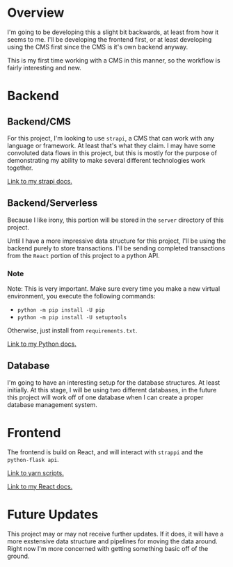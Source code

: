 # Overview

I'm going to be developing this a slight bit backwards, at least from how it seems to me. I'll be developing the frontend first, or at least developing using the CMS first since the CMS is it's own backend anyway.

This is my first time working with a CMS in this manner, so the workflow is fairly interesting and new.

# Backend
 
## Backend/CMS 

For this project, I'm looking to use `strapi`, a CMS that can work with any language or framework. At least that's what they claim. I may have some convoluted data flows in this project, but this is mostly for the purpose of demonstrating my ability to make several different technologies work together.

 [Link to my strapi docs.](docs/strapi.md)

## Backend/Serverless

Because I like irony, this portion will be stored in the `server` directory of this project.

Until I have a more impressive data structure for this project, I'll be using the backend purely to store transactions. I'll be sending completed transactions from the `React` portion of this project to a python API. 

### Note

Note: This is very important. Make sure every time you make a new virtual environment, you execute the following commands:

* `python -m pip install -U pip`
* `python -m pip install -U setuptools`

Otherwise, just install from `requirements.txt`.



[Link to my Python docs.](docs/python-flask_api.md)

## Database

I'm going to have an interesting setup for the database structures. At least initially. At this stage, I will be using two different databases, in the future this project will work off of one database when I can create a proper database management system.

# Frontend

The frontend is build on React, and will interact with `strappi` and the `python-flask api`.

[Link to yarn scripts.](react-client/README.md)

[Link to my React docs.](docs/react.md)



# Future Updates

This project may or may not receive further updates. If it does, it will have a more exstensive data structure and pipelines for moving the data around. Right now I'm more concerned with getting something basic off of the ground.